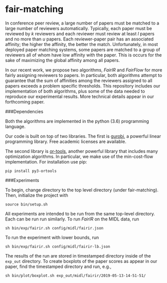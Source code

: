 # fair-matching
In conference peer review, a large number of papers must be matched to a 
large number of reviewers automatically. Typically, each paper must be reviewed 
by _k_ reviewers and each reviewer must review at least _l_ papers and no more 
than _u_ papers. Each reviewer-paper pair has an associated affinity; the higher
the affinity, the better the match. Unfortunately, in most deployed paper 
matching systems, some papers are matched to a group of reviewers all of whom 
have low affinity with the paper.  This is occurs for the sake of maximizing the
global affinity among all papers.

In our recent work, we propose two algorithms, _FairIR_ and _FairFlow_ for more 
fairly assigning reviewers to papers.  In particular, both algorithms attempt to
guarantee that the sum of affinities among the reviewers assigned to all papers 
exceeds a problem specific thresholds. This repository includes our 
implementation of both algorithms, plus some of the data needed to reproduce our
experimental results. More technical details appear in our forthcoming paper.

###Dependencies

Both the algorithms are implemented in the python (3.6) programming language.

Our code is built on top of two libraries. The first is 
[gurobi](http://www.gurobi.com/), a powerful linear programming library. Free 
academic licenses are available.

The second library is [or-tools](https://developers.google.com/optimization/),
another powerful library that includes many optimization algorithms. In 
particular, we make use of the min-cost-flow implementation. For installation
use pip:

`pip install py3-ortools`

###Experiments

To begin, change directory to the top level directory (under fair-matching).
Then, initialize the project with

`source bin/setup.sh`

All experiments are intended to be run from the same top-level directory.  Each
can be run run similarly. To run _FairIR_ on the MIDL data, run

`sh bin/exp/fairir.sh config/midl/fairir.json`

To run the experiment with lower bounds, run

`sh bin/exp/fairir.sh config/midl/fairir-lb.json`

The results of the run are stored in timestamped directory inside of the
`exp_out` directory.  To create boxplots of the paper scores as appear in our
paper, find the timestamped directory and run, e.g.,

`sh bin/plot/boxplot.sh exp_out/midl/fairir/2019-05-13-14-51-51/`